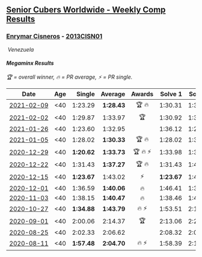 <style>table {white-space: nowrap;}</style>
<link rel="stylesheet" type="text/css" href="/scw-comp/css/flags.css" />

## [Senior Cubers Worldwide - Weekly Comp Results](/scw-comp/results/)
### [Enrymar Cisneros](README.md) - [2013CISN01](https://www.worldcubeassociation.org/persons/2013CISN01?event=minx)

<i class="flag flag-VE" />&nbsp;Venezuela

#### Megaminx Results

<span style="white-space: nowrap;">🏆 = overall winner</span>, <span style="white-space: nowrap;">🔥 = PR average</span>, <span style="white-space: nowrap;">⚡ = PR single</span>.

| Date | Age | Single | Average | Awards | Solve 1 | Solve 2 | Solve 3 | Solve 4 | Solve 5 | Video |
| :--: | :--: | --: | --: | :--: | --: | --: | --: | --: | --: | :-- |
| [2021-02-09](../../results/2021-02-09/minx.md) | <40 | 1:23.29 | **1:28.43** | 🏆 🔥 | 1:30.31 | 1:35.12 | 1:24.15 | 1:23.29 | 1:30.83 | [Desktop](https://www.facebook.com/events/749806039307047/permalink/754004928887158) / [Mobile](https://m.facebook.com/events/749806039307047?view=permalink&id=754004928887158) |
| [2021-02-02](../../results/2021-02-02/minx.md) | <40 | 1:29.87 | 1:33.97 | 🏆 | 1:30.92 | 1:31.74 | 1:39.26 | 1:29.87 | 1:45.53 | [Desktop](https://www.facebook.com/events/176364004262939/permalink/180528080513198) / [Mobile](https://m.facebook.com/events/176364004262939?view=permalink&id=180528080513198) |
| [2021-01-26](../../results/2021-01-26/minx.md) | <40 | 1:23.60 | 1:32.95 |  | 1:36.12 | 1:29.71 | 1:23.60 | 1:49.06 | 1:33.01 | [Desktop](https://www.facebook.com/events/415506712992555/permalink/419118979297995) / [Mobile](https://m.facebook.com/events/415506712992555?view=permalink&id=419118979297995) |
| [2021-01-05](../../results/2021-01-05/minx.md) | <40 | 1:28.02 | **1:30.33** | 🏆 🔥 | 1:28.02 | 1:35.49 | 1:29.18 | 1:28.70 | 1:33.11 | [Desktop](https://www.facebook.com/events/237822631087555/permalink/242391113964040) / [Mobile](https://m.facebook.com/events/237822631087555?view=permalink&id=242391113964040) |
| [2020-12-29](../../results/2020-12-29/minx.md) | <40 | **1:20.62** | **1:33.73** | 🏆 🔥 ⚡ | 1:33.98 | 1:38.74 | 1:32.39 | **1:20.62** | 1:34.83 | [Desktop](https://www.facebook.com/events/807437066779451/permalink/810887233101101) / [Mobile](https://m.facebook.com/events/807437066779451?view=permalink&id=810887233101101) |
| [2020-12-22](../../results/2020-12-22/minx.md) | <40 | 1:31.43 | **1:37.27** | 🏆 🔥 | 1:31.43 | 1:45.94 | 1:34.21 | 1:34.06 | 1:43.55 | [Desktop](https://www.facebook.com/events/758481858355136/permalink/762696554600333) / [Mobile](https://m.facebook.com/events/758481858355136?view=permalink&id=762696554600333) |
| [2020-12-15](../../results/2020-12-15/minx.md) | <40 | **1:23.67** | 1:43.02 | ⚡ | **1:23.67** | 1:41.97 | 1:40.69 | 2:06.68 | 1:46.40 | [Desktop](https://www.facebook.com/events/804969103386330/permalink/808699253013315) / [Mobile](https://m.facebook.com/events/804969103386330?view=permalink&id=808699253013315) |
| [2020-12-01](../../results/2020-12-01/minx.md) | <40 | 1:36.59 | **1:40.06** | 🔥 | 1:46.41 | 1:36.59 | 1:38.77 | 1:40.55 | 1:40.85 | [Desktop](https://www.facebook.com/events/456949201957439/permalink/461063471546012) / [Mobile](https://m.facebook.com/events/456949201957439?view=permalink&id=461063471546012) |
| [2020-11-03](../../results/2020-11-03/minx.md) | <40 | 1:38.15 | **1:40.47** | 🔥 | 1:38.46 | 1:40.83 | 1:42.13 | 1:43.38 | 1:38.15 | [Desktop](https://www.facebook.com/events/1239637256416110/permalink/1246181089095060) / [Mobile](https://m.facebook.com/events/1239637256416110?view=permalink&id=1246181089095060) |
| [2020-10-27](../../results/2020-10-27/minx.md) | <40 | **1:34.88** | **1:43.79** | 🔥 ⚡ | 1:53.51 | 2:12.19 | 1:40.18 | 1:37.68 | **1:34.88** | [Desktop](https://www.facebook.com/events/814285582657691/permalink/819937962092453) / [Mobile](https://m.facebook.com/events/814285582657691?view=permalink&id=819937962092453) |
| [2020-09-01](../../results/2020-09-01/minx.md) | <40 | 2:00.06 | 2:14.37 | 🏆 | 2:13.06 | 2:20.16 | 2:00.06 | 2:18.37 | 2:11.69 | [Desktop](https://www.facebook.com/events/652945192290048/permalink/658688165049084) / [Mobile](https://m.facebook.com/events/652945192290048?view=permalink&id=658688165049084) |
| [2020-08-25](../../results/2020-08-25/minx.md) | <40 | 2:02.33 | 2:06.62 |  | 2:08.32 | 2:03.49 | 2:02.33 | 2:13.28 | 2:08.06 | [Desktop](https://www.facebook.com/events/2812216602434889/permalink/2818472751809274) / [Mobile](https://m.facebook.com/events/2812216602434889?view=permalink&id=2818472751809274) |
| [2020-08-11](../../results/2020-08-11/minx.md) | <40 | **1:57.48** | **2:04.70** | 🔥 ⚡ | 1:58.39 | 2:13.71 | 2:02.00 | **1:57.48** | 2:17.05 | [Desktop](https://www.facebook.com/events/338631130511019/permalink/343518013355664) / [Mobile](https://m.facebook.com/events/338631130511019?view=permalink&id=343518013355664) |


<!-- Global site tag (gtag.js) - Google Analytics -->
<script async src="https://www.googletagmanager.com/gtag/js?id=UA-86348435-3"></script>
<script>window.dataLayer = window.dataLayer || []; function gtag() {dataLayer.push(arguments);} gtag('js', new Date()); gtag('config', 'UA-86348435-3');</script>

